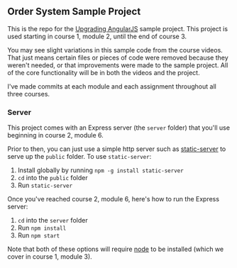 ## Order System Sample Project

This is the repo for the [Upgrading AngularJS](http://www.upgradingangularjs.com) sample project. This project is used starting in course 1, module 2, until the end of course 3.

You may see slight variations in this sample code from the course videos. That just means certain files or pieces of code were removed because they weren't needed, or that improvements were made to the sample project. All of the core functionality will be in both the videos and the project.

I've made commits at each module and each assignment throughout all three courses.

### Server
This project comes with an Express server (the `server` folder) that you'll use beginning in course 2, module 6. 

Prior to then, you can just use a simple http server such as [static-server](https://www.npmjs.com/package/static-server) to serve up the `public` folder. To use `static-server`:

1. Install globally by running `npm -g install static-server`
2. `cd` into the `public` folder
3. Run `static-server`

Once you've reached course 2, module 6, here's how to run the Express server:

1. `cd` into the `server` folder
2. Run `npm install`
3. Run `npm start`

Note that both of these options will require [node](http://www.nodejs.org) to be installed (which we cover in course 1, module 3).